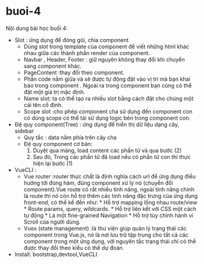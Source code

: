 # buoi-4
Nội dung bài học buổi 4: 

* Slot : ứng dụng để đóng gói, chia component
  - Dùng slot trong template của component để viết những html khác nhau giữa các thành phần render của component.
  - Navbar , Header, Footer : giữ nguyên không thay đổi khi chuyển sang component khác.
  - PageContent :thay đổi theo component.
  - Phần code nằm giữa <PageLayout> và </PageLayout> sẽ được tự động đặt vào vị trí mà bạn khai báo <slot/> trong component <PageLayout />. Ngoài ra trong component <PageLayout /> bạn cũng có thể đặt một giá trị mặc định.
  - Name slot: ta có thể tạo ra nhiều slot bằng cách đặt cho chúng một cái tên cố định.
  - Scope slot :cho phép component cha sử dụng đến component con có dùng scope có thể tái sử dụng logic bên trong component con.
* Đệ quy component(Tree) : ứng dụng để hiển thị dữ liệu dạng cây, sidebar
   - Quy tắc : data nằm phía trên cây cha
   - Đệ quy component cơ bản:
     1) Duyệt qua mảng, load content các phần tử và qua bước (2)
     2) Sau đó, Trong các phần tử đã load nếu có phần tử con thì thực hiện lại bước (1)
* VueCLI :
  - Vue router :router thực chất là định nghĩa cách url để ứng dụng điều hướng tới đúng hàm, đúng component xử lý nó (chuyển đổi component).Vue route có rất nhiều tính năng, ngoài tính năng chính là route thì nó còn hỗ trợ thêm các tính năng đặc trưng của ứng dụng front-end, có thể kể đến như:
           * Hỗ trợ mapping lồng nhau route/view
           * Route params, query, wildcards.
           * Hỗ trợ liên kết với CSS một cách tự động
           * Là một fine-grained Navigation
           * Hỗ trợ tùy chỉnh hành vi Scroll của người dùng.
  - Vuex (state management) :là thư viện giúp quản lý trạng thái các component trong Vue.js, nó là nơi lưu trữ tập trung cho tất cả các component trong một ứng dụng, với nguyên tắc trạng thái chỉ có thể được thay đổi theo kiểu có thể dự đoán.
* Install: bootstrap,devtool,VueCLI
